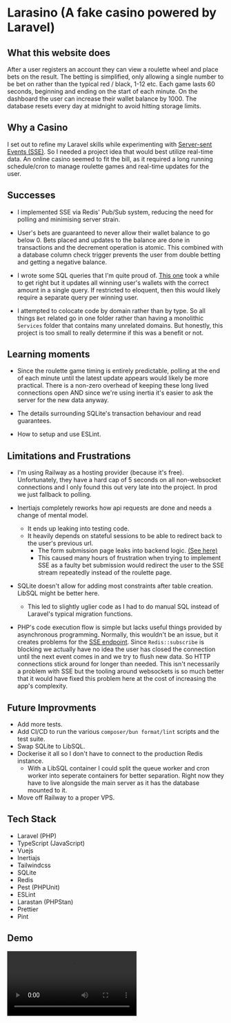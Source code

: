 # Larasino (A fake casino powered by Laravel)

## What this website does

After a user registers an account they can view a roulette wheel and place bets on the result. The betting is simplified, only allowing a single number to be bet on rather than the typical red / black, 1-12 etc. Each game lasts 60 seconds, beginning and ending on the start of each minute. On the dashboard the user can increase their wallet balance by 1000. The database resets every day at midnight to avoid hitting storage limits.

## Why a Casino

I set out to refine my Laravel skills while experimenting with [Server-sent Events (SSE)](https://developer.mozilla.org/en-US/docs/Web/API/Server-sent_events).
So I needed a project idea that would best utilize real-time data.
An online casino seemed to fit the bill, as it required a long running schedule/cron to manage roulette games and real-time updates for the user.

## Successes

- I implemented SSE via Redis' Pub/Sub system, reducing the need for polling and minimising server strain.

- User's bets are guaranteed to never allow their wallet balance to go below 0. Bets placed and updates to the balance are done in transactions and the decrement operation is atomic. This combined with a database column check trigger prevents the user from double betting and getting a negative balance.

- I wrote some SQL queries that I'm quite proud of. [This one](https://github.com/Colonel-Sandvich/roulette/blob/master/app/Jobs/ProcessBets.php#L46) took a while to get right but it updates all winning user's wallets with the correct amount in a single query. If restricted to eloquent, then this would likely require a separate query per winning user.

- I attempted to colocate code by domain rather than by type. So all things `Bet` related go in one folder rather than having a monolithic `Services` folder that contains many unrelated domains.
  But honestly, this project is too small to really determine if this was a benefit or not.

## Learning moments

- Since the roulette game timing is entirely predictable, polling at the end of each minute until the latest update appears would likely be more practical. There is a non-zero overhead of keeping these long lived connections open AND since we're using inertia it's easier to ask the server for the new data anyway.

- The details surrounding SQLite's transaction behaviour and read guarantees.

- How to setup and use ESLint.

## Limitations and Frustrations

- I'm using Railway as a hosting provider (because it's free). Unfortunately, they have a hard cap of 5 seconds on all non-websocket connections and I only found this out very late into the project.
  In prod we just fallback to polling.

- Inertiajs completely reworks how api requests are done and needs a change of mental model.

    - It ends up leaking into testing code.
    - It heavily depends on stateful sessions to be able to redirect back to the user's previous url.
        - The form submission page leaks into backend logic. [(See here)](https://github.com/Colonel-Sandvich/roulette/blob/master/app/Http/Controllers/WalletController.php#L22)
        - This caused many hours of frustration when trying to implement SSE as a faulty bet submission would redirect the user to the SSE stream repeatedly instead of the roulette page.

- SQLite doesn't allow for adding most constraints after table creation. LibSQL might be better here.

    - This led to slightly uglier code as I had to do manual SQL instead of Laravel's typical migration functions.

- PHP's code execution flow is simple but lacks useful things provided by asynchronous programming. Normally, this wouldn't be an issue, but it creates problems for the [SSE endpoint](https://github.com/Colonel-Sandvich/roulette/blob/master/app/Http/Controllers/RouletteController.php#L70-L82). Since `Redis::subscribe` is blocking we actually have no idea the user has closed the connection until the next event comes in and we try to flush new data. So HTTP connections stick around for longer than needed. This isn't necessarily a problem with SSE but the tooling around websockets is so much better that it would have fixed this problem here at the cost of increasing the app's complexity.

## Future Improvments

- Add more tests.
- Add CI/CD to run the various `composer/bun format/lint` scripts and the test suite.
- Swap SQLite to LibSQL.
- Dockerise it all so I don't have to connect to the production Redis instance.
    - With a LibSQL container I could split the queue worker and cron worker into seperate containers for better separation. Right now they have to live alongside the main server as it has the database mounted to it.
- Move off Railway to a proper VPS.

## Tech Stack

- Laravel (PHP)
- TypeScript (JavaScript)
- Vuejs
- Inertiajs
- Tailwindcss
- SQLite
- Redis
- Pest (PHPUnit)
- ESLint
- Larastan (PHPStan)
- Prettier
- Pint

## Demo

![Demo Video](/Screencast%20From%202025-02-23%2014-02-57.mp4)
